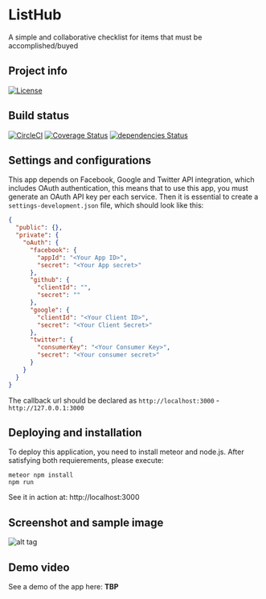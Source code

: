 # ListHub
A simple and collaborative checklist for items that must be accomplished/buyed

## Project info
[![License](https://img.shields.io/badge/license-MIT-blue.svg)](./LICENSE)

## Build status
[![CircleCI](https://circleci.com/gh/Llamatech/listify.svg?style=svg)](https://circleci.com/gh/Llamatech/listify)
[![Coverage Status](https://coveralls.io/repos/github/Llamatech/review-me/badge.svg?branch=master)](https://coveralls.io/github/Llamatech/review-me?branch=master)
[![dependencies Status](https://david-dm.org/Llamatech/listify/status.svg)](https://david-dm.org/Llamatech/listify)

## Settings and configurations
This app depends on Facebook, Google and Twitter API integration, which includes OAuth authentication, this means that to use this app, you must
generate an OAuth API key per each service. Then it is essential to create a ``settings-development.json``
file, which should look like this:
```json
{
  "public": {},
  "private": {
    "oAuth": {
      "facebook": {
        "appId": "<Your App ID>",
        "secret": "<Your App secret>"
      },
      "github": {
        "clientId": "",
        "secret": ""
      },
      "google": {
        "clientId": "<Your Client ID>",
        "secret": "<Your Client Secret>"
      },
      "twitter": {
        "consumerKey": "<Your Consumer Key>",
        "secret": "<Your consumer secret>"
      }
    }
  }
}
```
The callback url should be declared as ``http://localhost:3000`` - ``http://127.0.0.1:3000``

## Deploying and installation
To deploy this application, you need to install meteor and node.js. After satisfying both requierements, please execute:
```
meteor npm install
npm run
```
See it in action at: http://localhost:3000

## Screenshot and sample image
![alt tag](/img/sample.png)

## Demo video
See a demo of the app here: **TBP**